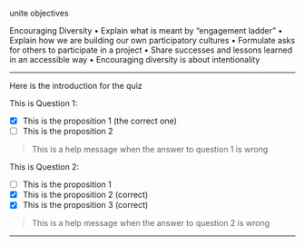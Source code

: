 unite objectives

Encouraging Diversity
    •    Explain what is meant by “engagement ladder”
    •    Explain how we are building our own participatory cultures
    •    Formulate asks for others to participate in a project
    •    Share successes and lessons learned in an accessible way
    •    Encouraging diversity is about intentionality
    
---

Here is the introduction for the quiz

This is Question 1:
- [x] This is the proposition 1 (the correct one)
- [ ] This is the proposition 2

> This is a help message when the answer to question 1 is wrong

This is Question 2:
- [ ] This is the proposition 1
- [x] This is the proposition 2 (correct)
- [x] This is the proposition 3 (correct)

> This is a help message when the answer to question 2 is wrong

---